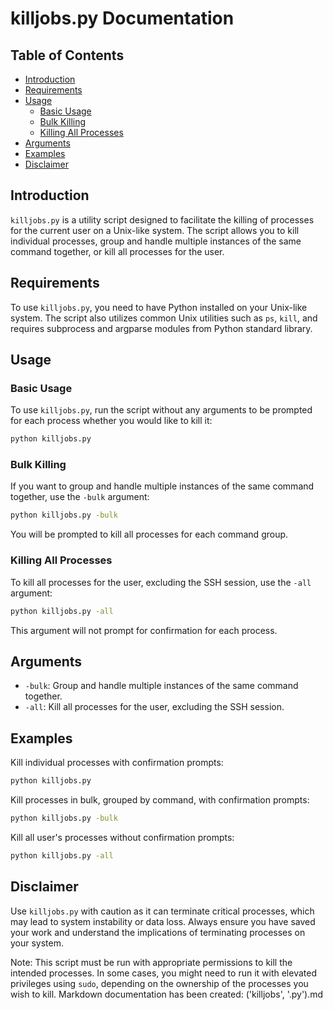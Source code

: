 # killjobs.py Documentation

## Table of Contents
- [Introduction](#introduction)
- [Requirements](#requirements)
- [Usage](#usage)
  - [Basic Usage](#basic-usage)
  - [Bulk Killing](#bulk-killing)
  - [Killing All Processes](#killing-all-processes)
- [Arguments](#arguments)
- [Examples](#examples)
- [Disclaimer](#disclaimer)

## Introduction
`killjobs.py` is a utility script designed to facilitate the killing of processes for the current user on a Unix-like system. The script allows you to kill individual processes, group and handle multiple instances of the same command together, or kill all processes for the user.

## Requirements
To use `killjobs.py`, you need to have Python installed on your Unix-like system. The script also utilizes common Unix utilities such as `ps`, `kill`, and requires subprocess and argparse modules from Python standard library.

## Usage

### Basic Usage
To use `killjobs.py`, run the script without any arguments to be prompted for each process whether you would like to kill it:
```bash
python killjobs.py
```

### Bulk Killing
If you want to group and handle multiple instances of the same command together, use the `-bulk` argument:
```bash
python killjobs.py -bulk
```
You will be prompted to kill all processes for each command group.

### Killing All Processes
To kill all processes for the user, excluding the SSH session, use the `-all` argument:
```bash
python killjobs.py -all
```
This argument will not prompt for confirmation for each process.

## Arguments
- `-bulk`: Group and handle multiple instances of the same command together.
- `-all`: Kill all processes for the user, excluding the SSH session.

## Examples
Kill individual processes with confirmation prompts:
```bash
python killjobs.py
```

Kill processes in bulk, grouped by command, with confirmation prompts:
```bash
python killjobs.py -bulk
```

Kill all user's processes without confirmation prompts:
```bash
python killjobs.py -all
```

## Disclaimer
Use `killjobs.py` with caution as it can terminate critical processes, which may lead to system instability or data loss. Always ensure you have saved your work and understand the implications of terminating processes on your system.

Note: This script must be run with appropriate permissions to kill the intended processes. In some cases, you might need to run it with elevated privileges using `sudo`, depending on the ownership of the processes you wish to kill.
Markdown documentation has been created: ('killjobs', '.py').md